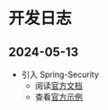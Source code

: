 # 开发日志

## 2024-05-13
* 引入 Spring-Security
    * 阅读[官方文档](https://docs.spring.io/spring-security/reference/5.7/index.html)
    * 查看[官方示例](https://github.com/spring-projects/spring-security-samples/tree/main/servlet/spring-boot/java/hello-security-explicit)